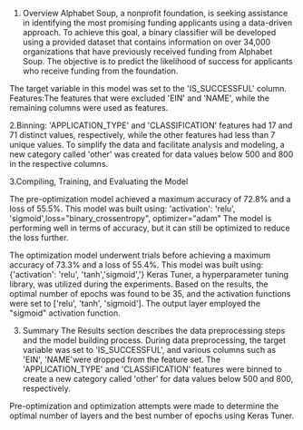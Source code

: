1. Overview
Alphabet Soup, a nonprofit foundation, is seeking assistance in identifying the most promising funding applicants using a data-driven approach. To achieve this goal, a binary classifier will be developed using a provided dataset that contains information on over 34,000 organizations that have previously received funding from Alphabet Soup.
The objective is to predict the likelihood of success for applicants who receive funding from the foundation.

The target variable in this model was set to the 'IS_SUCCESSFUL' column.
Features:The features that were excluded 'EIN' and 'NAME', while the remaining columns were used as features.

2.Binning:
'APPLICATION_TYPE' and 'CLASSIFICATION' features had 17 and 71 distinct values, respectively, while the other features had less than 7 unique values. 
To simplify the data and facilitate analysis and modeling, a new category called 'other' was created for data values below 500 and 800 in the respective columns.

3.Compiling, Training, and Evaluating the Model

The pre-optimization model achieved a maximum accuracy of 72.8% and a loss of 55.5%. This model was built using: 'activation': 'relu', 'sigmoid',loss="binary_crossentropy", optimizer="adam"
The model is performing well in terms of accuracy, but it can still be optimized to reduce the loss further.

The optimization model underwent trials before achieving a maximum accuracy of 73.3% and a loss of 55.4%. This model was built using: {'activation': 'relu', 'tanh','sigmoid','}
Keras Tuner, a hyperparameter tuning library, was utilized during the experiments. 
Based on the results, the optimal number of epochs was found to be 35, and the activation functions were set to ['relu', 'tanh', 'sigmoid']. 
The output layer employed the "sigmoid" activation function.


3. Summary
The Results section describes the data preprocessing steps and the model building process. 
During data preprocessing, the target variable was set to 'IS_SUCCESSFUL', and various columns such as 'EIN', 'NAME'were dropped from the feature set. 
The 'APPLICATION_TYPE' and 'CLASSIFICATION' features were binned to create a new category called 'other' for data values below 500 and 800, respectively. 

Pre-optimization and optimization attempts were made to determine the optimal number of layers and the best number of epochs using Keras Tuner. 


